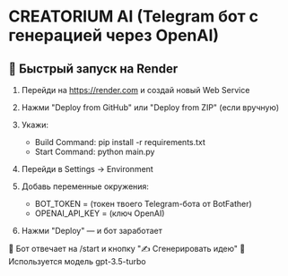 # CREATORIUM AI (Telegram бот с генерацией через OpenAI)

## 🚀 Быстрый запуск на Render

1. Перейди на https://render.com и создай новый Web Service
2. Нажми "Deploy from GitHub" или "Deploy from ZIP" (если вручную)
3. Укажи:
   - Build Command: pip install -r requirements.txt
   - Start Command: python main.py
4. Перейди в Settings → Environment
5. Добавь переменные окружения:
   - BOT_TOKEN = (токен твоего Telegram-бота от BotFather)
   - OPENAI_API_KEY = (ключ OpenAI)

6. Нажми "Deploy" — и бот заработает

📌 Бот отвечает на /start и кнопку "✍️ Сгенерировать идею"
📌 Используется модель gpt-3.5-turbo